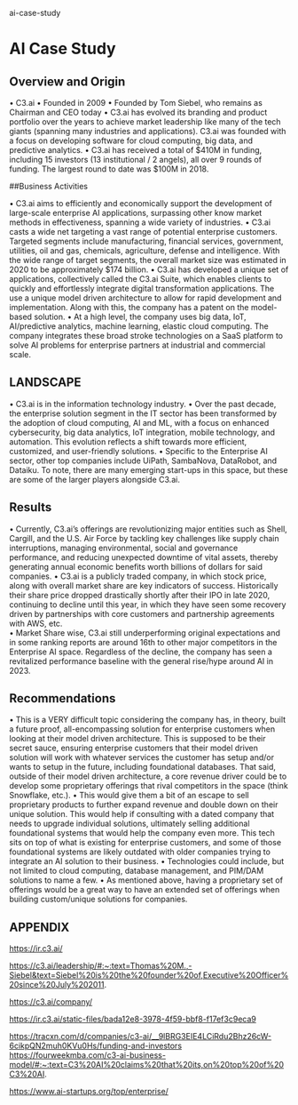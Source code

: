 ai-case-study
# AI Case Study

## Overview and Origin

•	C3.ai
•	Founded in 2009
•	Founded by Tom Siebel, who remains as Chairman and CEO today
•	C3.ai has evolved its branding and product portfolio over the years to achieve market leadership like many of the tech giants (spanning many industries and applications).  C3.ai was founded with a focus on developing software for cloud computing, big data, and predictive analytics.
•	C3.ai has received a total of $410M in funding, including 15 investors (13 institutional / 2 angels), all over 9 rounds of funding.  The largest round to date was $100M in 2018.

##Business Activities

•	C3.ai aims to efficiently and economically support the development of large-scale enterprise AI applications, surpassing other know market methods in effectiveness, spanning a wide variety of industries.
•	C3.ai casts a wide net targeting a vast range of potential enterprise customers.  Targeted segments include manufacturing, financial services, government, utilities, oil and gas, chemicals, agriculture, defense and intelligence. With the wide range of target segments, the overall market size was estimated in 2020 to be approximately $174 billion.
•	C3.ai has developed a unique set of applications, collectively called the C3.ai Suite, which enables clients to quickly and effortlessly integrate digital transformation applications.  The use a unique model driven architecture to allow for rapid development and implementation. Along with this, the company has a patent on the model-based solution. 
•	At a high level, the company uses big data, IoT, AI/predictive analytics, machine learning, elastic cloud computing.  The company integrates these broad stroke technologies on a SaaS platform to solve AI problems for enterprise partners at industrial and commercial scale.

## LANDSCAPE

•	C3.ai is in the information technology industry.
•	Over the past decade, the enterprise solution segment in the IT sector has been transformed by the adoption of cloud computing, AI and ML, with a focus on enhanced cybersecurity, big data analytics, IoT integration, mobile technology, and automation. This evolution reflects a shift towards more efficient, customized, and user-friendly solutions.
•	Specific to the Enterprise AI sector, other top companies include UiPath, SambaNova, DataRobot, and Dataiku.  To note, there are many emerging start-ups in this space, but these are some of the larger players alongside C3.ai.

## Results

•	Currently, C3.ai’s offerings are revolutionizing major entities such as Shell, Cargill, and the U.S. Air Force by tackling key challenges like supply chain interruptions, managing environmental, social and governance performance, and reducing unexpected downtime of vital assets, thereby generating annual economic benefits worth billions of dollars for said companies.
•	C3.ai is a publicly traded company, in which stock price, along with overall market share are key indicators of success.  Historically their share price dropped drastically shortly after their IPO in late 2020, continuing to decline until this year, in which they have seen some recovery driven by partnerships with core customers and partnership agreements with AWS, etc.   
•	Market Share wise, C3.ai still underperforming original expectations and in some ranking reports are around 16th to other major competitors in the Enterprise AI space.  Regardless of the decline, the company has seen a revitalized performance baseline with the general rise/hype around AI in 2023.  

## Recommendations

•	This is a VERY difficult topic considering the company has, in theory, built a future proof, all-encompassing solution for enterprise customers when looking at their model driven architecture.  This is supposed to be their secret sauce, ensuring enterprise customers that their model driven solution will work with whatever services the customer has setup and/or wants to setup in the future, including foundational databases.  That said, outside of their model driven architecture, a core revenue driver could be to develop some proprietary offerings that rival competitors in the space (think Snowflake, etc.).
•	This would give them a bit of an escape to sell proprietary products to further expand revenue and double down on their unique solution.  This would help if consulting with a dated company that needs to upgrade individual solutions, ultimately selling additional foundational systems that would help the company even more.  This tech sits on top of what is existing for enterprise customers, and some of those foundational systems are likely outdated with older companies trying to integrate an AI solution to their business. 
•	Technologies could include, but not limited to cloud computing, database management, and PIM/DAM solutions to name a few.
•	As mentioned above, having a proprietary set of offerings would be a great way to have an extended set of offerings when building custom/unique solutions for companies.  

## APPENDIX

https://ir.c3.ai/

https://c3.ai/leadership/#:~:text=Thomas%20M.,-Siebel&text=Siebel%20is%20the%20founder%20of,Executive%20Officer%20since%20July%202011.

https://c3.ai/company/

https://ir.c3.ai/static-files/bada12e8-3978-4f59-bbf8-f17ef3c9eca9

https://tracxn.com/d/companies/c3-ai/__9lBRG3EIE4LCiRdu2Bhz26cW-6cikpQN2muh0KVu0Hs/funding-and-investors
https://fourweekmba.com/c3-ai-business-model/#:~:text=C3%20AI%20claims%20that%20its,on%20top%20of%20C3%20AI.

https://www.ai-startups.org/top/enterprise/
